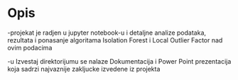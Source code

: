 # Opis
-projekat je radjen u jupyter notebook-u i detaljne analize podataka, rezultata i ponasanje algoritama Isolation Forest i Local Outlier Factor nad ovim podacima

-u Izvestaj direktorijumu se nalaze Dokumentacija i Power Point prezentacija koja sadrzi najvaznije zakljucke izvedene iz projekta
